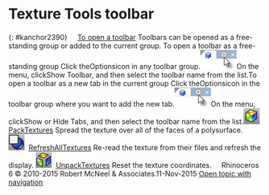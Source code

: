 ---
---


# Texture Tools toolbar
{: #kanchor2390}
 [![images/transparent.gif](images/transparent.gif)To open a toolbar](javascript:void(0);) Toolbars can be opened as a free-standing group or added to the current group.
To open a toolbar as a free-standing group
Click theOptionsicon in any toolbar group.![images/toolbar-howtoopen.png](images/toolbar-howtoopen.png)On the menu, clickShow Toolbar, and then select the toolbar name from the list.To open a toolbar as a new tab in the current group
Click theOptionsicon in the toolbar group where you want to add the new tab.![images/toolbar-howtoopen.png](images/toolbar-howtoopen.png)On the menu, clickShow or Hide Tabs, and then select the toolbar name from the list.![images/packtextures.png](images/packtextures.png) [PackTextures](packtextures.html) 
Spread the texture over all of the faces of a polysurface.
![images/refreshalltextures.png](images/refreshalltextures.png) [RefreshAllTextures](refreshalltextures.html) 
Re-read the texture from their files and refresh the display.
![images/unpacktextures.png](images/unpacktextures.png) [UnpackTextures](packtextures.html#unpacktextures) 
Reset the texture coordinates.
&#160;
&#160;
Rhinoceros 6 © 2010-2015 Robert McNeel &amp; Associates.11-Nov-2015
 [Open topic with navigation](texture-tools-toolbar.html) 

